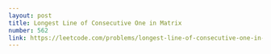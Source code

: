 ```yaml
---
layout: post
title: Longest Line of Consecutive One in Matrix
number: 562
link: https://leetcode.com/problems/longest-line-of-consecutive-one-in-matrix
---
```

